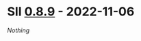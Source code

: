 # Sll [0.8.9] - 2022-11-06

*Nothing*

[0.8.9]: https://github.com/sl-lang/sll/compare/sll-v0.8.8...sll-v0.8.9

